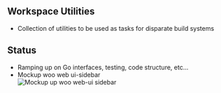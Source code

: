 Workspace Utilities
---
* Collection of utilities to be used as tasks for disparate build systems  

Status
---
* Ramping up on Go interfaces, testing, code structure, etc...  
* Mockup woo web ui-sidebar  
![Mockup up woo web-ui sidebar](https://github.com/138over/woo-docs/blob/master/src/img/woo-web-ui-sidebar.png)  

